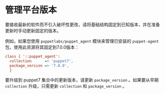 # 管理平台版本

要接收最新的软件而不引入破坏性更改，请将基础结构固定到已知版本，并在准备更新时手动更新固定的版本。

例如，如果您使用 `puppetlabs/puppet_agent` 模块来管理已安装的 `puppet-agent` 包，使用此资源将其固定到7.0.0版本：

```ini
class { '::puppet_agent':
  collection      => 'puppet7',
  package_version => '7.0.0',
  }
```

要升级到 puppet7 集合中的更新版本，请更新 `package_version` 。如果要从早期 `collection` 升级，只需更新 `collection` 和 `package_version` 。

